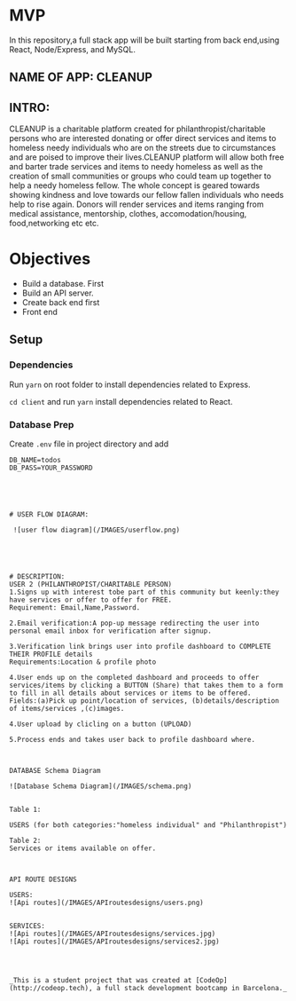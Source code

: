 # MVP 

In this repository,a full stack app will be built starting from back end,using React, Node/Express, and MySQL.

## NAME OF APP: CLEANUP

## INTRO:
CLEANUP is a  charitable platform created for philanthropist/charitable persons who are interested donating  or offer direct services and items to homeless needy individuals who are on the streets due to circumstances and are poised to improve their lives.CLEANUP platform will allow both free and barter trade services and items to needy homeless as well as the creation of small communities or groups who could team up together to help a needy homeless fellow. The whole concept is geared towards showing kindness and love towards our fellow fallen individuals who needs help to rise again.
Donors will render services and items ranging from medical assistance, mentorship, clothes, accomodation/housing, food,networking etc etc.

# Objectives

- Build a database. First 
- Build an API server.
- Create back end first
- Front end

## Setup

### Dependencies

Run `yarn` on root folder to install dependencies related to Express.

`cd client` and run `yarn` install dependencies related to React.

### Database Prep

Create `.env` file in project directory and add

```
DB_NAME=todos
DB_PASS=YOUR_PASSWORD





# USER FLOW DIAGRAM:

 ![user flow diagram](/IMAGES/userflow.png)





# DESCRIPTION:
USER 2 (PHILANTHROPIST/CHARITABLE PERSON)
1.Signs up with interest tobe part of this community but keenly:they have services or offer to offer for FREE.
Requirement: Email,Name,Password.

2.Email verification:A pop-up message redirecting the user into personal email inbox for verification after signup.

3.Verification link brings user into profile dashboard to COMPLETE THEIR PROFILE details
Requirements:Location & profile photo

4.User ends up on the completed dashboard and proceeds to offer services/items by clicking a BUTTON (Share) that takes them to a form to fill in all details about services or items to be offered.
Fields:(a)Pick up point/location of services, (b)details/description of items/services ,(c)images.

4.User upload by clicling on a button (UPLOAD)

5.Process ends and takes user back to profile dashboard where.



DATABASE Schema Diagram

![Database Schema Diagram](/IMAGES/schema.png)


Table 1:

USERS (for both categories:"homeless individual" and "Philanthropist")

Table 2:
Services or items available on offer.



API ROUTE DESIGNS

USERS:
![Api routes](/IMAGES/APIroutesdesigns/users.png)


SERVICES:
![Api routes](/IMAGES/APIroutesdesigns/services.jpg)
![Api routes](/IMAGES/APIroutesdesigns/services2.jpg)



 
_This is a student project that was created at [CodeOp](http://codeop.tech), a full stack development bootcamp in Barcelona._

